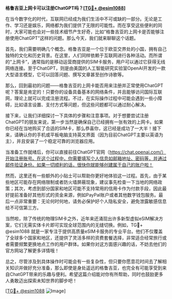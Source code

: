 **格鲁吉亚上网卡可以注册ChatGPT吗？[[TG💪+ @esim1088](https://t.me/s/esim1088)]**

在当今数字化的时代，互联网已经成为我们生活中不可或缺的一部分。无论是工作、学习还是娱乐，网络都为我们提供了无限的可能性。而在享受这些便利的同时，大家可能也会对一些技术细节产生好奇，比如“格鲁吉亚的上网卡是否能够注册使用ChatGPT”这样的问题。那么今天，我们就来聊聊这个话题。

首先，我们需要明确几个概念。格鲁吉亚是一个位于欧亚交界处的小国，拥有自己独特的文化和历史背景。在这里，人们同样依赖于互联网进行各种活动。而所谓的“上网卡”，通常指的是移动运营商提供的SIM卡服务，用户可以通过它获得无线网络连接。至于ChatGPT，则是由美国的人工智能研究实验室OpenAI开发的一款大型语言模型，它可以回答问题、撰写文章甚至创作诗歌等。

那么，回到最初的问题——格鲁吉亚的上网卡能否用来注册并正常使用ChatGPT呢？答案是肯定的！只要你的设备具备基本的网络条件，并且能够访问国际互联网，理论上就可以完成注册流程。不过，在实际操作过程中可能会遇到一些小障碍，比如语言设置、支付方式等问题，但这些问题都可以通过耐心解决。

接下来，让我们详细探讨一下具体的步骤和注意事项。对于想要尝试注册ChatGPT的朋友来说，第一步当然是确保自己已经拥有一张有效的上网卡。如果你已经在当地购买了合适的SIM卡，那么恭喜你，这已经是成功了一大半！接下来，请确认你的手机或平板电脑支持英文界面（因为目前ChatGPT主要以英语为主），并且安装了一个稳定可靠的浏览器应用。

当准备工作就绪后，你可以直接前往ChatGPT官网（https://chat.openai.com/）开始注册账号。在这个过程中，你需要填写个人信息如邮箱地址、密码等，并通过邮件验证身份。如果一切顺利的话，很快你就能够创建属于自己的账户啦！

然而，这里还有一些额外的小贴士可以帮助你更好地体验这一过程。首先，由于某些地区可能存在网络限制或者防火墙屏蔽现象，建议事先检查一下当地的网络政策；其次，考虑到部分国家和地区可能不支持常用的信用卡作为付款手段，因此最好提前准备好其他形式的资金来源，例如PayPal账户或者其他数字钱包服务。最后一点非常重要：无论何时何地，请务必保护好个人隐私安全，避免泄露敏感信息给不可信第三方。

当然啦，除了传统的物理SIM卡之外，近年来还涌现出许多新型虚拟eSIM解决方案，它们无需实体卡片即可实现全球范围内的无缝切换。例如，TG💪+ @esim1088 就是一家专注于提供高质量eSIM卡服务的专业平台。他们不仅覆盖了全球多个国家和地区，还提供了灵活多样的资费套餐选择，非常适合经常旅行或者需要频繁更换地点工作的用户群体。如果你对这方面感兴趣的话，不妨去他们的官方网站了解更多详情哦！

总之，尽管涉及到具体操作时可能会有一些复杂性，但只要你愿意花时间去了解相关知识并做好充分准备，那么即使是身处遥远的格鲁吉亚，也完全有可能享受到来自ChatGPT带来的乐趣与便利。希望这篇介绍能对你有所帮助，同时也鼓励更多人勇敢迈出探索未知世界的脚步吧！

[[TG💪+ @esim1088](https://t.me/s/esim1088) ![Image](https://i.postimg.cc/4NQfJmqS/Snipaste-2025-05-13-00-14-12.png)]